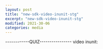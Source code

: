 ```yaml
---
layout: post
title: "new-sdk-video-inunit-stg"
excerpt: "new-sdk-video-inunit-stg"
modified: 2021-30-06
categories: media
---
```


------------QUIZ----------------
video inunit:
<br/>
<div class="apester-media" data-media-id="60dc34f74da93f0025451d81" height="364">
</div>



<script async src="https://sdk.stg.apester.com/core.min.js"></script>